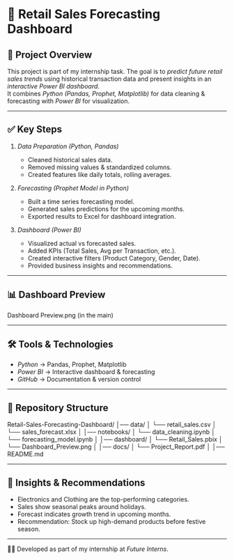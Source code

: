 # 🛒 Retail Sales Forecasting Dashboard

## 📌 Project Overview
This project is part of my internship task. The goal is to *predict future retail sales trends* using historical transaction data and present insights in an *interactive Power BI dashboard*.  
It combines *Python (Pandas, Prophet, Matplotlib)* for data cleaning & forecasting with *Power BI* for visualization.

---

## ✅ Key Steps
1. *Data Preparation (Python, Pandas)*  
   - Cleaned historical sales data.  
   - Removed missing values & standardized columns.  
   - Created features like daily totals, rolling averages.  

2. *Forecasting (Prophet Model in Python)*  
   - Built a time series forecasting model.  
   - Generated sales predictions for the upcoming months.  
   - Exported results to Excel for dashboard integration.  

3. *Dashboard (Power BI)*  
   - Visualized actual vs forecasted sales.  
   - Added KPIs (Total Sales, Avg per Transaction, etc.).  
   - Created interactive filters (Product Category, Gender, Date).  
   - Provided business insights and recommendations.  

---

## 📊 Dashboard Preview

Dashboard Preview.png (in the main) 

---

## 🛠 Tools & Technologies
- *Python* → Pandas, Prophet, Matplotlib  
- *Power BI* → Interactive dashboard & forecasting  
- *GitHub* → Documentation & version control  

---

## 📂 Repository Structure
Retail-Sales-Forecasting-Dashboard/ │── data/ │   └── retail_sales.csv │   └── sales_forecast.xlsx │ │── notebooks/ │   └── data_cleaning.ipynb │   └── forecasting_model.ipynb │ │── dashboard/ │   └── Retail_Sales.pbix │   └── Dashboard_Preview.png │ │── docs/ │   └── Project_Report.pdf │ │── README.md

---

## 📌 Insights & Recommendations
- Electronics and Clothing are the top-performing categories.  
- Sales show seasonal peaks around holidays.  
- Forecast indicates growth trend in upcoming months.  
- Recommendation: Stock up high-demand products before festive season.  

---

👨‍💻 Developed as part of my internship at *Future Interns*.
